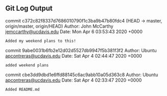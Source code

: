 ## Git Log Output
commit c372c82f8337d7686010790f1c3ba9b47b80fdc4 (HEAD -> master, origin/master, origin/HEAD)
Author: John McCarthy <jemccarthy@ucdavis.edu>
Date:   Mon Apr 6 03:53:43 2020 +0000

    Added my weekend plans to this!

commit 9abe0031b6fb2e12d02d5527db9947f5b381f3f2
Author: Ubuntu <apcontreras@ucdavis.edu>
Date:   Sat Apr 4 02:44:47 2020 +0000

    added weekend plans

commit cbe3dd9dbd1e6ffd88145c6ac9abb10a05d363c8
Author: Ubuntu <apcontreras@ucdavis.edu>
Date:   Sat Apr 4 02:33:47 2020 +0000

    Added README.md
